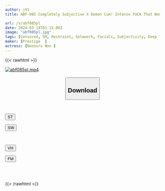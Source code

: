 ```yaml
---
author: j91
title: ABF-085 Completely Subjective X Demon Cum! Intense FUCK That Won't Stop Even If You Cum! ! ! Pursuit 5,000 Piston Nonoura Dan

url: /v/abf085pl
date: 2024-03-14T01:15:00Z
image: "abf085pl.jpg"
tags: [Censored, SM, Restraint, Solowork, Facials, Subjectivity, Deep Throating	]
maker: [Prestige  ]
actress: [Nonoura Non ]
---
```



{{< rawhtml >}}

<div class="video" data-videoid="74Mx8Yv38RCV7Z">
    <a href="javascript:;">
        <img src="/v/abf085pl/abf085pl.jpg" width="WIDTH" height="HEIGHT" alt="abf085pl.mp4" loading="lazy">
    </a>
</div>

<script type="text/javascript" src="https://j91.asia/asset/on-demand-st.js"></script>

<br>
  <link rel="stylesheet" href="https://j91.asia/asset/bs5.css">
  
  <center>
  <button class="btn btn-primary" type="button" data-bs-toggle="collapse" data-bs-target=".multi-collapse" aria-expanded="false" aria-controls="multiCollapseExample1 multiCollapseExample2"><h2>Download</h2></button></center>
</p>
<div class="row">
  <div class="col">
    <div class="collapse multi-collapse" id="multiCollapseExample1">
      <div class="card card-body">
	      	      <br>
<div class="buttons">  
<p><a href="https://streamtape.to/v/74Mx8Yv38RCV7Z" target="_blank"><button class="btn-hover color-3"><i class="fa fa-download"></i> ST</button></a></p>
<p><a href="https://asnwish.com/v6n4jp4nro3v" target="_blank"><button class="btn-hover color-2"><i class="fa fa-download"></i> SW</button></a></p></div>
    </div>
  </div>
</div>
  <div class="col">
    <div class="collapse multi-collapse" id="multiCollapseExample2">
      <div class="card card-body">
	      <br>
<div class="buttons">
<p><a href="https://vidhidevip.com/f/zv5olo5ju6yh"><button class="btn-hover color-9"><i class="fa fa-download"></i> VH</button></a></p>
<p><a href="https://filemoon.sx/d/a4s22nw3o2ve"><button class="btn-hover color-8"><i class="fa fa-download"></i> FM</button></a></p></div>
<br><br>
      </div>
    </div>
  </div>
</div>

{{< /rawhtml >}}